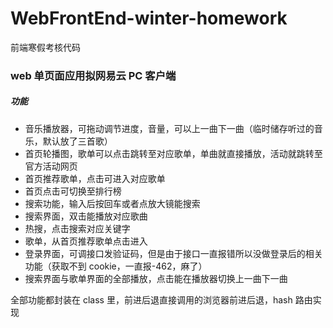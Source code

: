 # WebFrontEnd-winter-homework

前端寒假考核代码

### web 单页面应用拟网易云 PC 客户端

##### 功能

- 音乐播放器，可拖动调节进度，音量，可以上一曲下一曲（临时储存听过的音乐，默认放了三首歌）
- 首页轮播图，歌单可以点击跳转至对应歌单，单曲就直接播放，活动就跳转至官方活动网页
- 首页推荐歌单，点击可进入对应歌单
- 首页点击可切换至排行榜
- 搜索功能，输入后按回车或者点放大镜能搜索
- 搜索界面，双击能播放对应歌曲
- 热搜，点击搜索对应关键字
- 歌单，从首页推荐歌单点击进入
- 登录界面，可调接口发验证码，但是由于接口一直报错所以没做登录后的相关功能（获取不到 cookie，一直报-462，麻了）
- 搜索界面与歌单界面的全部播放，点击能在播放器切换上一曲下一曲

全部功能都封装在 class 里，前进后退直接调用的浏览器前进后退，hash 路由实现
